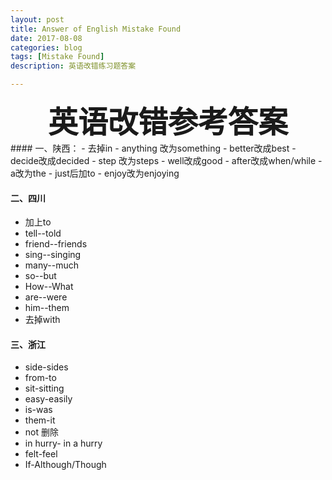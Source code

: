 ```yaml
---
layout: post
title: Answer of English Mistake Found
date: 2017-08-08
categories: blog
tags: [Mistake Found]
description: 英语改错练习题答案

---
```


<center>
<font size="7" ><b>英语改错参考答案</b></font>
</center>
#### 一、陕西：      
- 去掉in
- anything 改为something
- better改成best
- decide改成decided
- step 改为steps
- well改成good
- after改成when/while
- a改为the
- just后加to
- enjoy改为enjoying

#### 二、四川
- 加上to
- tell--told
- friend--friends
- sing--singing
- many--much
- so--but
- How--What
- are--were
- him--them
- 去掉with

#### 三、浙江
- side-sides
- from-to
- sit-sitting
- easy-easily
- is-was
- them-it
- not 删除
- in hurry- in a hurry
- felt-feel
- If-Although/Though
